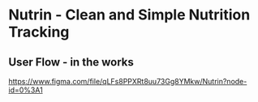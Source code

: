 # Nutrin - Clean and Simple Nutrition Tracking
## User Flow - in the works 

https://www.figma.com/file/qLFs8PPXRt8uu73Gg8YMkw/Nutrin?node-id=0%3A1
